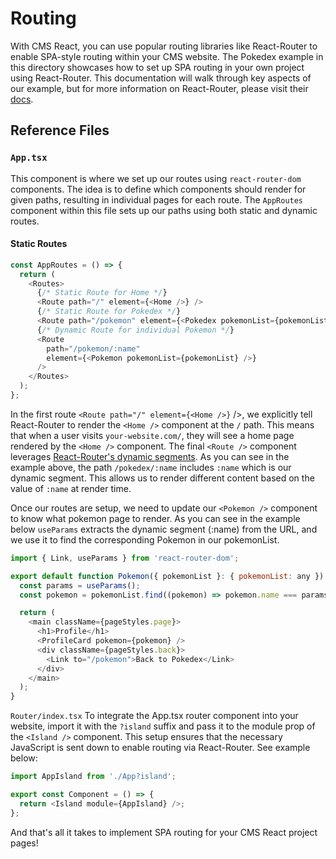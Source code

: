 # Routing
With CMS React, you can use popular routing libraries like React-Router to enable SPA-style routing within your CMS website. The Pokedex example in this directory showcases how to set up SPA routing in your own project using React-Router. This documentation will walk through key aspects of our example, but for more information on React-Router, please visit their [docs](https://reactrouter.com/en/main).

## Reference Files
### `App.tsx`
This component is where we set up our routes using `react-router-dom` components. The idea is to define which components should render for given paths, resulting in individual pages for each route. The `AppRoutes` component within this file sets up our paths using both static and dynamic routes.

#### Static Routes
```js
const AppRoutes = () => {
  return (
    <Routes>
      {/* Static Route for Home */}
      <Route path="/" element={<Home />} />
      {/* Static Route for Pokedex */}
      <Route path="/pokemon" element={<Pokedex pokemonList={pokemonList} />} />
      {/* Dynamic Route for individual Pokemon */}
      <Route
        path="/pokemon/:name"
        element={<Pokemon pokemonList={pokemonList} />}
      />
    </Routes>
  );
};
```

In the first route `<Route path="/" element={<Home />}` />, we explicitly tell React-Router to render the `<Home />` component at the `/` path. This means that when a user visits `your-website.com/`, they will see a home page rendered by the `<Home />` component. The final `<Route />` component leverages [React-Router's dynamic segments](https://reactrouter.com/en/main/route/route#dynamic-segments). As you can see in the example above, the path `/pokedex/:name` includes `:name` which is our dynamic segment. This allows us to render different content based on the value of `:name` at render time.

Once our routes are setup, we need to update our `<Pokemon />` component to know what pokemon page to render. As you can see in the example below `useParams` extracts the dynamic segment (:name) from the URL, and we use it to find the corresponding Pokemon in our pokemonList.

```js
import { Link, useParams } from 'react-router-dom';

export default function Pokemon({ pokemonList }: { pokemonList: any }) {
  const params = useParams();
  const pokemon = pokemonList.find((pokemon) => pokemon.name === params.name);

  return (
    <main className={pageStyles.page}>
      <h1>Profile</h1>
      <ProfileCard pokemon={pokemon} />
      <div className={pageStyles.back}>
        <Link to="/pokemon">Back to Pokedex</Link>
      </div>
    </main>
  );
}
```

`Router/index.tsx`
To integrate the App.tsx router component into your website, import it with the `?island` suffix and pass it to the module prop of the `<Island />` component. This setup ensures that the necessary JavaScript is sent down to enable routing via React-Router. See example below:

```js
import AppIsland from './App?island';

export const Component = () => {
  return <Island module={AppIsland} />;
};
```

And that's all it takes to implement SPA routing for your CMS React project pages!
